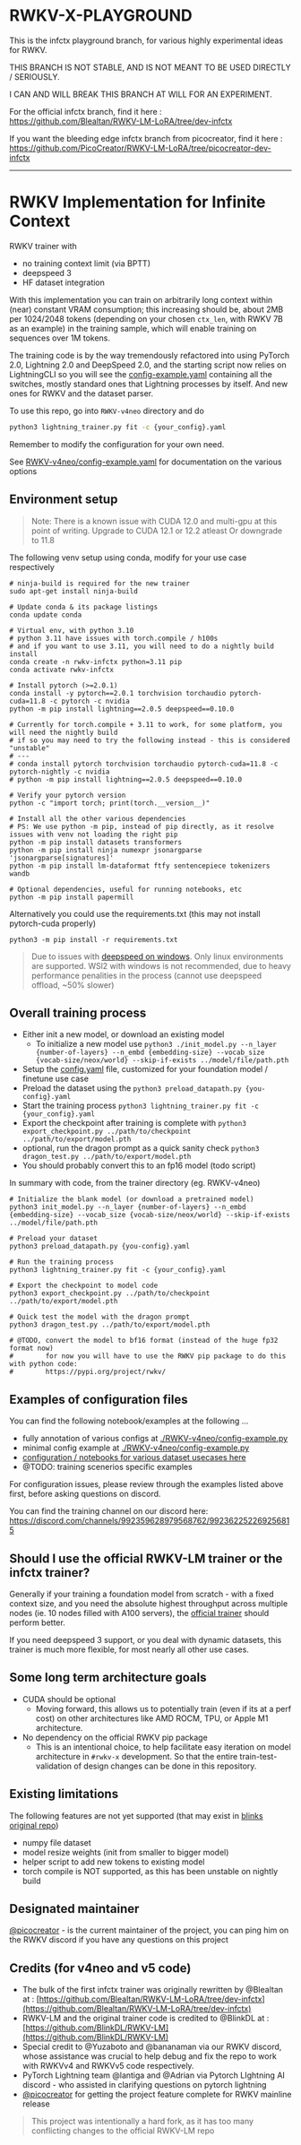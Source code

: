 # RWKV-X-PLAYGROUND

This is the infctx playground branch, for various highly experimental ideas for RWKV.

THIS BRANCH IS NOT STABLE, AND IS NOT MEANT TO BE USED DIRECTLY / SERIOUSLY. 

I CAN AND WILL BREAK THIS BRANCH AT WILL FOR AN EXPERIMENT.

For the official infctx branch, find it here : https://github.com/Blealtan/RWKV-LM-LoRA/tree/dev-infctx

If you want the bleeding edge infctx branch from picocreator, find it here : https://github.com/PicoCreator/RWKV-LM-LoRA/tree/picocreator-dev-infctx

---

# RWKV Implementation for Infinite Context

RWKV trainer with
- no training context limit (via BPTT)
- deepspeed 3
- HF dataset integration

With this implementation you can train on arbitrarily long context within (near) constant VRAM consumption; this increasing should be, about 2MB per 1024/2048 tokens (depending on your chosen `ctx_len`, with RWKV 7B as an example) in the training sample, which will enable training on sequences over 1M tokens.

The training code is by the way tremendously refactored into using PyTorch 2.0, Lightning 2.0 and DeepSpeed 2.0, and the starting script now relies on LightningCLI so you will see the [config-example.yaml](RWKV-v4neo/config-example.yaml) containing all the switches, mostly standard ones that Lightning processes by itself. And new ones for RWKV and the dataset parser.

To use this repo, go into `RWKV-v4neo` directory and do

```sh
python3 lightning_trainer.py fit -c {your_config}.yaml
```

Remember to modify the configuration for your own need. 

See [RWKV-v4neo/config-example.yaml](./RWKV-v4neo/config-example.yaml) for documentation on the various options

## Environment setup

> Note: There is a known issue with CUDA 12.0 and multi-gpu at this point of writing. Upgrade to CUDA 12.1 or 12.2 atleast Or downgrade to 11.8

The following venv setup using conda, modify for your use case respectively

```shell
# ninja-build is required for the new trainer
sudo apt-get install ninja-build

# Update conda & its package listings
conda update conda

# Virtual env, with python 3.10
# python 3.11 have issues with torch.compile / h100s
# and if you want to use 3.11, you will need to do a nightly build install
conda create -n rwkv-infctx python=3.11 pip
conda activate rwkv-infctx

# Install pytorch (>=2.0.1)
conda install -y pytorch==2.0.1 torchvision torchaudio pytorch-cuda=11.8 -c pytorch -c nvidia
python -m pip install lightning==2.0.5 deepspeed==0.10.0

# Currently for torch.compile + 3.11 to work, for some platform, you will need the nightly build
# if so you may need to try the following instead - this is considered "unstable"
# ---
# conda install pytorch torchvision torchaudio pytorch-cuda=11.8 -c pytorch-nightly -c nvidia
# python -m pip install lightning==2.0.5 deepspeed==0.10.0

# Verify your pytorch version 
python -c "import torch; print(torch.__version__)"

# Install all the other various dependencies
# PS: We use python -m pip, instead of pip directly, as it resolve issues with venv not loading the right pip
python -m pip install datasets transformers 
python -m pip install ninja numexpr jsonargparse 'jsonargparse[signatures]'
python -m pip install lm-dataformat ftfy sentencepiece tokenizers wandb

# Optional dependencies, useful for running notebooks, etc
python -m pip install papermill
```

Alternatively you could use the requirements.txt (this may not install pytorch-cuda properly)

```shell
python3 -m pip install -r requirements.txt
```

> Due to issues with [deepspeed on windows](https://github.com/microsoft/DeepSpeed/issues/2427). Only linux environments are supported. WSl2 with windows is not recommended, due to heavy performance penalities in the process (cannot use deepspeed offload, ~50% slower)

## Overall training process

- Either init a new model, or download an existing model
    - To initialize a new model use `python3 ./init_model.py --n_layer {number-of-layers} --n_embd {embedding-size} --vocab_size {vocab-size/neox/world} --skip-if-exists ../model/file/path.pth`
- Setup the [config.yaml](./RWKV-v4neo/config-example.yaml) file, customized for your foundation model / finetune use case
- Preload the dataset using the `python3 preload_datapath.py {you-config}.yaml`
- Start the training process `python3 lightning_trainer.py fit -c {your_config}.yaml`
- Export the checkpoint after training is complete with `python3 export_checkpoint.py ../path/to/checkpoint ../path/to/export/model.pth`
- optional, run the dragon prompt as a quick sanity check `python3 dragon_test.py ../path/to/export/model.pth`
- You should probably convert this to an fp16 model (todo script)

In summary with code, from the trainer directory (eg. RWKV-v4neo)

```shell
# Initialize the blank model (or download a pretrained model)
python3 init_model.py --n_layer {number-of-layers} --n_embd {embedding-size} --vocab_size {vocab-size/neox/world} --skip-if-exists ../model/file/path.pth

# Preload your dataset
python3 preload_datapath.py {you-config}.yaml

# Run the training process
python3 lightning_trainer.py fit -c {your_config}.yaml

# Export the checkpoint to model code
python3 export_checkpoint.py ../path/to/checkpoint ../path/to/export/model.pth

# Quick test the model with the dragon prompt
python3 dragon_test.py ../path/to/export/model.pth

# @TODO, convert the model to bf16 format (instead of the huge fp32 format now)
#        for now you will have to use the RWKV pip package to do this with python code: 
#        https://pypi.org/project/rwkv/
```

## Examples of configuration files

You can find the following notebook/examples at the following ...
- fully annotation of various configs at [./RWKV-v4neo/config-example.py](./RWKV-v4neo/config-example.py)
- minimal config example at [./RWKV-v4neo/config-example.py](./RWKV-v4neo/config-example.py)
- [configuration / notebooks for various dataset usecases here](./notebook/dataset-config/)
- @TODO: training scenerios specific examples

For configuration issues, please review through the examples listed above first, before asking questions on discord.

You can find the training channel on our discord here: https://discord.com/channels/992359628979568762/992362252269256815

## Should I use the official RWKV-LM trainer or the infctx trainer?

Generally if your training a foundation model from scratch - with a fixed context size, and you need the absolute highest throughput across multiple nodes (ie. 10 nodes filled with A100 servers), the [official trainer](https://github.com/BlinkDL/RWKV-LM) should perform better.

If you need deepspeed 3 support, or you deal with dynamic datasets, this trainer is much more flexible, for most nearly all other use cases.

## Some long term architecture goals

- CUDA should be optional
    - Moving forward, this allows us to potentially train (even if its at a perf cost) on other architectures like AMD ROCM, TPU, or Apple M1 architecture.
- No dependency on the official RWKV pip package
    - This is an intentional choice, to help facilitate easy iteration on model architecture in `#rwkv-x` development. So that the entire train-test-validation of design changes can be done in this repository.

## Existing limitations

The following features are not yet supported (that may exist in [blinks original repo](https://github.com/BlinkDL/RWKV-LM))
- numpy file dataset
- model resize weights (init from smaller to bigger model)
- helper script to add new tokens to existing model
- torch compile is NOT supported, as this has been unstable on nightly build

## Designated maintainer

[@picocreator](https://github.com/PicoCreator) - is the current maintainer of the project, you can ping him on the RWKV discord if you have any questions on this project

## Credits (for v4neo and v5 code)

- The bulk of the first infctx trainer was originally rewritten by @Blealtan at : [https://github.com/Blealtan/RWKV-LM-LoRA/tree/dev-infctx](https://github.com/Blealtan/RWKV-LM-LoRA/tree/dev-infctx)
- RWKV-LM and the original trainer code is credited to @BlinkDL at : [https://github.com/BlinkDL/RWKV-LM](https://github.com/BlinkDL/RWKV-LM)
- Special credit to @Yuzaboto and @bananaman via our RWKV discord, whose assistance was crucial to help debug and fix the repo to work with RWKVv4 and RWKVv5 code respectively.
- PyTorch Lightning team @lantiga and @Adrian via Pytorch LIghtning AI discord - who assisted in clarifying questions on pytorch lightning
- [@picocreator](https://github.com/PicoCreator) for getting the project feature complete for RWKV mainline release

> This project was intentionally a hard fork, as it has too many conflicting changes to the official RWKV-LM repo
